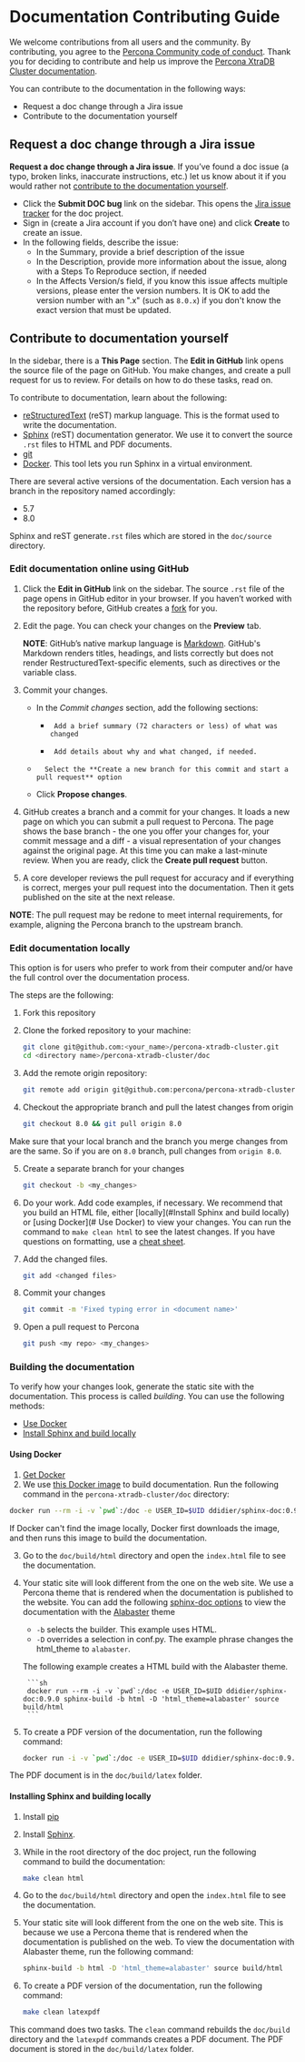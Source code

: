# Documentation Contributing Guide

We welcome contributions from all users and the community. By contributing, you agree to the [Percona Community code of conduct](https://percona.community/contribute/coc/). Thank you for deciding to contribute and help us improve the [Percona XtraDB Cluster documentation](https://www.percona.com/doc/percona-xtradb-cluster/LATEST/index.html).

You can contribute to the documentation in the following ways:

- Request a doc change through a Jira issue
- Contribute to the documentation yourself

## Request a doc change through a Jira issue

**Request a doc change through a Jira issue**. If you’ve found a doc issue (a typo, broken links, inaccurate instructions, etc.) let us know about it if you would rather not [contribute to the documentation yourself](#contribute-to-documentation-yourself).

- Click the **Submit DOC bug** link on the sidebar. This opens the [Jira issue tracker](https://jira.percona.com/projects/PXC/issues) for the doc project.
- Sign in (create a Jira account if you don’t have one) and click **Create** to create an issue.
- In the following fields, describe the issue:
    - In the Summary, provide a brief description of the issue
    - In the Description, provide more information about the issue, along with a Steps To Reproduce section, if needed
    - In the Affects Version/s field, if you know this issue affects multiple versions, please enter the version numbers. It is OK to add the version number with an ".x" (such as ``8.0.x``) if you don't know the exact version that must be updated.

## Contribute to documentation yourself

In the sidebar, there is a **This Page** section. The **Edit in GitHub** link opens the source file of the page on GitHub. You make changes, and create a pull request for us to review. For details on how to do these tasks, read on.

To contribute to documentation, learn about the following:

- [reStructuredText](https://www.sphinx-doc.org/en/master/usage/restructuredtext/basics.html) (reST) markup language. This is the format used to write the documentation.
- [Sphinx](https://www.sphinx-doc.org/en/master/usage/quickstart.html) (reST) documentation generator. We use it to convert the source ``.rst`` files to HTML and PDF documents.
- [git](https://git-scm.com/)
- [Docker](https://docs.docker.com/get-docker/). This tool lets you run Sphinx in a virtual environment.

There are several active versions of the documentation. Each version has a branch in the repository named accordingly:

- 5.7
- 8.0

Sphinx and reST generate``.rst`` files which are stored in the ``doc/source`` directory.

### Edit documentation online using GitHub

1. Click the **Edit in GitHub** link on the sidebar. The source ``.rst`` file of the page opens in GitHub editor in your browser. If you haven’t worked with the repository before, GitHub creates a [fork](https://docs.github.com/en/github/getting-started-with-github/fork-a-repo) for you.

2. Edit the page. You can check your changes on the **Preview** tab.

   **NOTE**: GitHub’s native markup language is [Markdown](https://daringfireball.net/projects/markdown/). GitHub's Markdown renders titles, headings, and lists correctly but does not render RestructuredText-specific elements, such as directives or the variable class.

3. Commit your changes.

     - In the *Commit changes* section, add the following sections:
         -      Add a brief summary (72 characters or less) of what was changed
         -      Add details about why and what changed, if needed.
     -       Select the **Create a new branch for this commit and start a pull request** option
     - Click **Propose changes**.

4. GitHub creates a branch and a commit for your changes. It loads a new page on which you can submit a pull request to Percona. The page shows the base branch - the one you offer your changes for, your commit message and a diff - a visual representation of your changes against the original page. At this time you can make a last-minute review. When you are ready, click the **Create pull request** button.
5. A core developer reviews the pull request for accuracy and if everything is correct, merges your pull request into the documentation. Then it gets published on the site at the next release.

**NOTE**: The pull request may be redone to meet internal requirements, for example, aligning the Percona branch to the upstream branch.

### Edit documentation locally

This option is for users who prefer to work from their computer and/or have the full control over the documentation process.

The steps are the following:

1. Fork this repository

1. Clone the forked repository to your machine:

    ```sh
    git clone git@github.com:<your_name>/percona-xtradb-cluster.git
    cd <directory name>/percona-xtradb-cluster/doc
    ```
3. Add the remote origin repository:

    ```sh
    git remote add origin git@github.com:percona/percona-xtradb-cluster.git
    ```

4. Checkout the appropriate branch and pull the latest changes from origin

    ```sh
    git checkout 8.0 && git pull origin 8.0
    ```
Make sure that your local branch and the branch you merge changes from are the same. So if you are on ``8.0`` branch, pull changes from ``origin 8.0``.

5. Create a separate branch for your changes

    ```sh
    git checkout -b <my_changes>
    ```

6. Do your work. Add code examples, if necessary. We recommend that you build an HTML file, either [locally](#Install Sphinx and build locally) or [using Docker](# Use Docker) to view your changes. You can run the command to ``make clean html`` to see the latest changes. If you have questions on formatting, use a [cheat sheet](https://sphinx-tutorial.readthedocs.io/cheatsheet/?highlight=-b#rst-cheat-sheet).
7. Add the changed files.

    ```sh
    git add <changed files>
    ```
8. Commit your changes

    ```sh
    git commit -m 'Fixed typing error in <document name>'
    ```
8. Open a pull request to Percona

    ```sh
    git push <my repo> <my_changes>
    ```

### Building the documentation

To verify how your changes look, generate the static site with the documentation. This process is called *building*. You can use the following methods:
- [Use Docker](#use-docker)
- [Install Sphinx and build locally](#install-sphinx-and-build-locally)

#### Using Docker

1. [Get Docker](https://docs.docker.com/get-docker/)
2. We use [this Docker image](https://hub.docker.com/r/ddidier/sphinx-doc) to build documentation. Run the following command in the ``percona-xtradb-cluster/doc`` directory:

```sh
docker run --rm -i -v `pwd`:/doc -e USER_ID=$UID ddidier/sphinx-doc:0.9.0 make clean html
```
   If Docker can't find the image locally, Docker first downloads the image, and then runs this image to build the documentation.

3. Go to the ``doc/build/html`` directory and open the ``index.html`` file to see the documentation.
4. Your static site will look different from the one on the web site. We use a Percona theme that is rendered when the documentation is published to the website. You can add the following [sphinx-doc options](https://www.sphinx-doc.org/en/master/man/sphinx-build.html) to view the documentation with the [Alabaster](https://alabaster.readthedocs.io/en/latest/) theme

    - ``-b`` selects the builder. This example uses HTML.
    - ``-D`` overrides a selection in conf.py. The example phrase changes the html_theme to ``alabaster``.

    The following example creates a HTML build with the Alabaster theme.    

        ```sh
        docker run --rm -i -v `pwd`:/doc -e USER_ID=$UID ddidier/sphinx-doc:0.9.0 sphinx-build -b html -D 'html_theme=alabaster' source build/html
        ```

1. To create a PDF version of the documentation, run the following command:

    ```sh
    docker run -i -v `pwd`:/doc -e USER_ID=$UID ddidier/sphinx-doc:0.9.0 make clean latex && docker run -i -v `pwd`:/doc -e USER_ID=$UID ddidier/sphinx-doc:0.9.0 make clean latexpdf
    ```

The PDF document is in the ``doc/build/latex`` folder.

#### Installing Sphinx and building locally

1. Install [pip](https://pip.pypa.io/en/stable/installing/)
2. Install [Sphinx](https://www.sphinx-doc.org/en/master/usage/installation.html).
3. While in the root directory of the doc project, run the following command to build the documentation:

    ```sh
    make clean html
    ```

4. Go to the ``doc/build/html`` directory and open the ``index.html`` file to see the documentation.

5. Your static site will look different from the one on the web site. This is because we use a Percona theme that is rendered when the documentation is published on the web. To view the documentation with Alabaster theme, run the following command:

    ```sh
    sphinx-build -b html -D 'html_theme=alabaster' source build/html
    ```

6. To create a PDF version of the documentation, run the following command:

    ```sh
    make clean latexpdf
    ```

This command does two tasks. The ``clean`` command rebuilds the ``doc/build`` directory and the ``latexpdf`` commands creates a PDF document. The PDF document is stored in the ``doc/build/latex`` folder.
